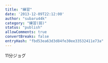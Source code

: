 ```yaml
---
title: "練習"
date: '2013-12-09T22:12:00'
author: "subaru44k"
category: "練習(弱)"
status: "publish"
allowComments: true
convertBreaks: false
entryHash: "fbd53ea63d3d84fe30ee33532411e73a"
---
```

11分ジョグ
